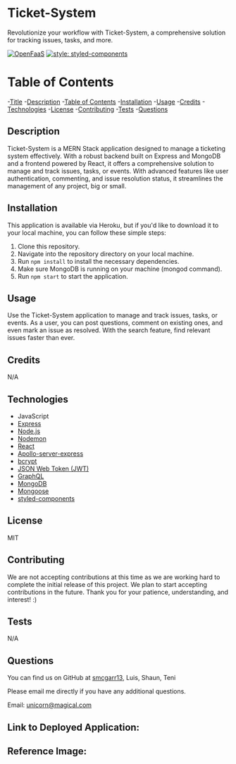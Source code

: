 # Ticket-System
Revolutionize your workflow with Ticket-System, a comprehensive solution for tracking issues, tasks, and more.

[![OpenFaaS](https://img.shields.io/badge/License-MIT-blue.svg)](https://www.openfaas.com)
[![style: styled-components](https://img.shields.io/badge/style-%F0%9F%92%85%20styled--components-orange.svg?colorB=daa357&colorA=db748e)](https://github.com/styled-components/styled-components)

# Table of Contents

-[Title](#title)
-[Description](#description)
-[Table of Contents](#table-of-contents)
-[Installation](#installation)
-[Usage](#usage)
-[Credits](#credits)
-[Technologies](#technologies)
-[License](#license)
-[Contributing](#contributing)
-[Tests](#tests)
-[Questions](#questions)

## Description
Ticket-System is a MERN Stack application designed to manage a ticketing system effectively. With a robust backend built on Express and MongoDB and a frontend powered by React, it offers a comprehensive solution to manage and track issues, tasks, or events. With advanced features like user authentication, commenting, and issue resolution status, it streamlines the management of any project, big or small.

## Installation
This application is available via Heroku, but if you'd like to download it to your local machine, you can follow these simple steps:

1. Clone this repository.
2. Navigate into the repository directory on your local machine.
3. Run `npm install` to install the necessary dependencies.
4. Make sure MongoDB is running on your machine (mongod command).
5. Run `npm start` to start the application.

## Usage
Use the Ticket-System application to manage and track issues, tasks, or events. As a user, you can post questions, comment on existing ones, and even mark an issue as resolved. With the search feature, find relevant issues faster than ever.

## Credits
N/A

## Technologies
- JavaScript
- [Express](https://expressjs.com/)
- [Node.js](https://nodejs.org/en/)
- [Nodemon](https://www.npmjs.com/package/nodemon)
- [React](https://www.npmjs.com/package/react)
- [Apollo-server-express](https://www.npmjs.com/package/apollo-server-express)
- [bcrypt](https://www.npmjs.com/package/bcrypt)
- [JSON Web Token (JWT)](https://www.npmjs.com/package/jsonwebtoken)
- [GraphQL](https://www.npmjs.com/package/graphql)
- [MongoDB](https://www.npmjs.com/package/mongodb)
- [Mongoose](https://www.npmjs.com/package/graphql)
- [styled-components](https://www.npmjs.com/package/styled-components)

## License
MIT

## Contributing
We are not accepting contributions at this time as we are working hard to complete the initial release of this project. We plan to start accepting contributions in the future. Thank you for your patience, understanding, and interest! :)

## Tests
N/A

## Questions

You can find us on GitHub at [smcgarr13](https://github.com/smcgarr13), Luis, Shaun, Teni

Please email me directly if you have any additional questions.

Email: unicorn@magical.com

## Link to Deployed Application:

## Reference Image: 